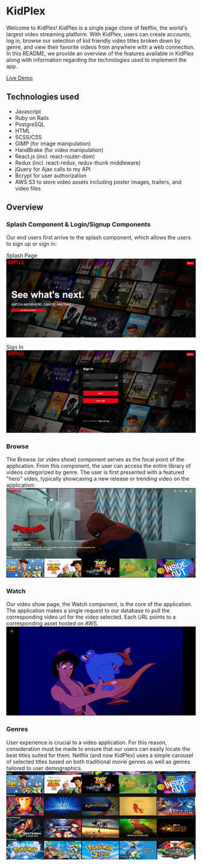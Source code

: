 # KidPlex

Welcome to KidPlex! KidPlex is a single page clone of Netflix, the world's largest video streaming platform. With KidPlex, users can create accounts, log in, browse our selection of kid friendly video titles broken down by genre, and view their favorite videos from anywhere with a web connection. In this README, we provide an overview of the features available in KidPlex along with information regarding the technologies used to implement the app.

[Live Demo](https://kidplex.herokuapp.com/)

## Technologies used
* Javascript
* Ruby on Rails
* PostgreSQL
* HTML
* SCSS/CSS
* GIMP (for image manipulation)
* HandBrake (for video manipulation)
* React.js (incl. react-router-dom)
* Redux (incl. react-redux, redux-thunk middleware)
* jQuery for Ajax calls to my API
* Bcrypt for user authorization
* AWS S3 to store video assets including poster images, trailers, and video files

## Overview

### Splash Component & Login/Signup Components
Our end users first arrive to the splash component, which allows the users to sign up or sign in:

Splash Page
![Splash Page](https://raw.githubusercontent.com/burnwatt/kidplex/master/splash.png)

Sign In
![Sign In](https://raw.githubusercontent.com/burnwatt/kidplex/master/signin.png)

### Browse
The Browse (or video show) component serves as the focal point of the application. From this component, the user can access the entire library of videos categorized by genre. The user is first presented with a featured "hero" video, typically showcasing a new release or trending video on the application:
![Browse Component](https://raw.githubusercontent.com/burnwatt/kidplex/master/browse.png)

### Watch
Our video show page, the Watch component, is the core of the application. The application makes a single request to our database to pull the corresponding video url for the video selected. Each URL points to a corresponding asset hosted on AWS.
![Watch Component](https://raw.githubusercontent.com/burnwatt/kidplex/master/watch.png)

### Genres
User experience is crucial to a video application. For this reason, consideration must be made to ensure that our users can easily locate the best titles suited for them. Netflix (and now KidPlex) uses a simple carousel of selected titles based on both traditional movie genres as well as genres tailored to user demographics.
![Genre Component](https://raw.githubusercontent.com/burnwatt/kidplex/master/genres.png)
